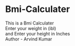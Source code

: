 # Bmi-Calculater
This is a Bmi Calculater
<br>
Enter your weight in (ibl)
<br>
and Enter your height in Inches
<br>
Author - Arvind Kumar

